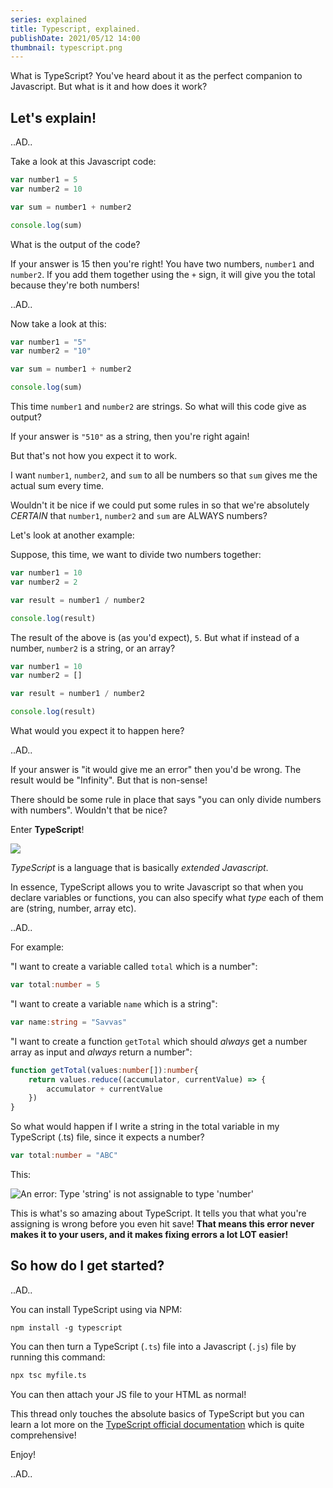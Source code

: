 ```yaml
---
series: explained
title: Typescript, explained.
publishDate: 2021/05/12 14:00
thumbnail: typescript.png
---
```


What is TypeScript? You've heard about it as the perfect companion to Javascript. But what is it and how does it work?

## Let's explain!

..AD..

Take a look at this Javascript code:

```js
var number1 = 5
var number2 = 10

var sum = number1 + number2

console.log(sum)
```

What is the output of the code? 

If your answer is 15 then you're right! You have two numbers, `number1` and `number2`. If you add them together using the `+` sign, it will give you the total because they're both numbers!

..AD..

Now take a look at this:

```js
var number1 = "5"
var number2 = "10"

var sum = number1 + number2

console.log(sum)
```

This time `number1` and `number2` are strings. So what will this code give as output? 

If your answer is `"510"` as a string, then you're right again!

But that's not how you expect it to work. 

I want `number1`, `number2`, and `sum` to all be numbers so that `sum` gives me the actual sum every time.

Wouldn't it be nice if we could put some rules in so that we're absolutely *CERTAIN* that `number1`, `number2` and `sum` are ALWAYS numbers?

Let's look at another example:

Suppose, this time, we want to divide two numbers together:

```js
var number1 = 10
var number2 = 2

var result = number1 / number2

console.log(result)
```

The result of the above is (as you'd expect), `5`. But what if instead of a number, `number2` is a string, or an array?

```js
var number1 = 10
var number2 = []

var result = number1 / number2

console.log(result)
```

What would you expect it to happen here? 

..AD..

If your answer is "it would give me an error" then you'd be wrong. The result would be "Infinity". But that is non-sense! 

There should be some rule in place that says "you can only divide numbers with numbers". Wouldn't that be nice?

Enter **TypeScript**!

![](/assets/ts-logo.png)

*TypeScript* is a language that is basically *extended Javascript*. 

In essence, TypeScript allows you to write Javascript so that when you declare variables or functions, you can also specify what *type* each of them are (string, number, array etc).

..AD..

For example:

"I want to create a variable called `total` which is a number":

```ts
var total:number = 5
```

"I want to create a variable `name` which is a string":

```ts
var name:string = "Savvas"
```

"I want to create a function `getTotal` which should *always* get a number array as input and *always* return a number":

```ts
function getTotal(values:number[]):number{
    return values.reduce((accumulator, currentValue) => {
        accumulator + currentValue
    })
}
```

So what would happen if I write a string in the total variable in my TypeScript (.ts) file, since it expects a number? 

```ts
var total:number = "ABC"
```

This:

![An error: Type 'string' is not assignable to type 'number'](/assets/ts-error.png)

This is what's so amazing about TypeScript. It tells you that what you're assigning is wrong before you even hit save! **That means this error never makes it to your users, and it makes fixing errors a lot LOT easier!**

## So how do I get started?

..AD..

You can install TypeScript using via NPM:

```
npm install -g typescript
```

You can then turn a TypeScript (`.ts`) file into a Javascript (`.js`) file by running this command:

```sh
npx tsc myfile.ts
```

You can then attach your JS file to your HTML as normal!

This thread only touches the absolute basics of TypeScript but you can learn a lot more on the [TypeScript official documentation](https://typescriptlang.org/docs) which is quite comprehensive!

Enjoy!

..AD..